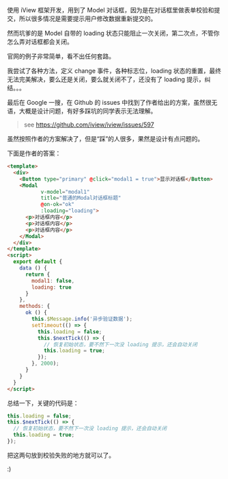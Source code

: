 使用 iView 框架开发，用到了 Model 对话框，因为是在对话框里做表单校验和提交，所以很多情况是需要提示用户修改数据重新提交的。

然而坑爹的是 Model 自带的 loading 状态只能阻止一次关闭，第二次点，不管你怎么弄对话框都会关闭。

官网的例子非常简单，看不出任何套路。

我尝试了各种方法，定义 change 事件，各种标志位，loading 状态的重置，最终无法完美解决，要么还是关闭，要么就关闭不了，还没有了 loading 提示，纠结。。。

最后在 Google 一搜，在 Github 的 issues 中找到了作者给出的方案，虽然很无语，大概是设计问题，有好多踩坑的同学表示无法理解。

> see  https://github.com/iview/iview/issues/597

虽然按照作者的方案解决了，但是“踩”的人很多，果然是设计有点问题的。

下面是作者的答案：

```html
<template>
  <div>
    <Button type="primary" @click="modal1 = true">显示对话框</Button>
    <Modal
           v-model="modal1"
           title="普通的Modal对话框标题"
           @on-ok="ok"
           :loading="loading">
      <p>对话框内容</p>
      <p>对话框内容</p>
      <p>对话框内容</p>
    </Modal>
  </div>
</template>
<script>
  export default {
    data () {
      return {
        modal1: false,
        loading: true
      }
    },
    methods: {
      ok () {
        this.$Message.info('异步验证数据');
        setTimeout(() => {
          this.loading = false;
          this.$nextTick(() => {
            // 恢复初始状态，要不然下一次没 loading 提示，还会自动关闭
            this.loading = true;
          });
        }, 2000);
      }
    }
  }
</script>
```

总结一下，关键的代码是：

```javascript
this.loading = false;
this.$nextTick(() => {
  // 恢复初始状态，要不然下一次没 loading 提示，还会自动关闭
  this.loading = true;
});
```

把这两句放到校验失败的地方就可以了。

:)
